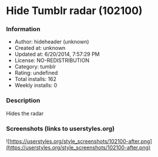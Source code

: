 # Hide Tumblr radar (102100)

### Information
- Author: hideheader (unknown)
- Created at: unknown
- Updated at: 6/20/2014, 7:57:29 PM
- License: NO-REDISTRIBUTION
- Category: tumblr
- Rating: undefined
- Total installs: 162
- Weekly installs: 0


### Description
Hides the radar


### Screenshots (links to userstyles.org)
![https://userstyles.org/style_screenshots/102100-after.png](https://userstyles.org/style_screenshots/102100-after.png)


